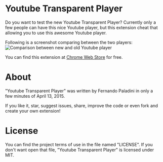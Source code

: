 Youtube Transparent Player
==================

Do you want to test the new Youtube Transparent Player? Currently only a few people can have this nice Youtube player, but this extension cheat that allowing you to use this awesome Youtube player.

Following is a screenshot comparing between the two players:
![Comparison between new and old Youtube player](http://3.bp.blogspot.com/-n8qQ5Df14tU/VSmMSc11ghI/AAAAAAACCOM/Nv_bFypknjE/s1600/youtube-new-player-ui-3.png)

You can find this extension at [Chrome Web Store](https://chrome.google.com/webstore/category/apps) for free.

About
==================
"Youtube Transparent Player" was written by Fernando Paladini in only a few minutes of April 13, 2015. 

If you like it, star, suggest issues, share, improve the code or even fork and create your own extension!

License
==================
You can find the project terms of use in the file named "LICENSE". If you don't want open that file, "Youtube Transparent Player" is licensed under MIT.



